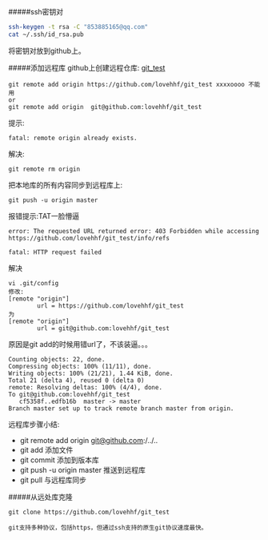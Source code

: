 #####ssh密钥对
```bash
ssh-keygen -t rsa -C "853885165@qq.com"
cat ~/.ssh/id_rsa.pub
```
将密钥对放到github上。

#####添加远程库
github上创建远程仓库: [git_test](https://github.com/lovehhf/git_test)
        
    git remote add origin https://github.com/lovehhf/git_test xxxxoooo 不能用
    or
    git remote add origin  git@github.com:lovehhf/git_test 

提示:
    
    fatal: remote origin already exists.

解决:
    
    git remote rm origin

把本地库的所有内容同步到远程库上:

    git push -u origin master

报错提示:TAT一脸懵逼
```
error: The requested URL returned error: 403 Forbidden while accessing https://github.com/lovehhf/git_test/info/refs

fatal: HTTP request failed
```
解决
```
vi .git/config
修改:
[remote "origin"]
        url = https://github.com/lovehhf/git_test
为
[remote "origin"]
        url = git@github.com:lovehhf/git_test
```
原因是git add的时候用错url了，不该装逼。。。
```
Counting objects: 22, done.
Compressing objects: 100% (11/11), done.
Writing objects: 100% (21/21), 1.44 KiB, done.
Total 21 (delta 4), reused 0 (delta 0)
remote: Resolving deltas: 100% (4/4), done.
To git@github.com:lovehhf/git_test
   cf5358f..edfb16b  master -> master
Branch master set up to track remote branch master from origin.
```
远程库步骤小结:

* git remote add origin git@github.com:/../..
* git add 添加文件
* git commit 添加到版本库
* git push -u origin master 推送到远程库
* git pull 与远程库同步

#####从远处库克隆
```
git clone https://github.com/lovehhf/git_test
```

    git支持多种协议，包括https，但通过ssh支持的原生git协议速度最快。

